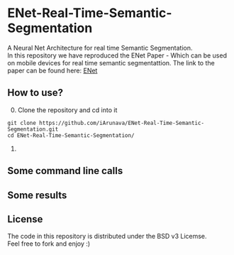 # ENet-Real-Time-Semantic-Segmentation

A Neural Net Architecture for real time Semantic Segmentation. <br/>
In this repository we have reproduced the ENet Paper - Which can be used on
mobile devices for real time semantic segmentattion. The link to the paper can be found here: [ENet](https://arxiv.org/pdf/1606.02147.pdf)

## How to use?

0. Clone the repository and cd into it
```
git clone https://github.com/iArunava/ENet-Real-Time-Semantic-Segmentation.git
cd ENet-Real-Time-Semantic-Segmentation/
```

1. 

## Some command line calls

## Some results

## License

The code in this repository is distributed under the BSD v3 Licemse.<br/>
Feel free to fork and enjoy :)
